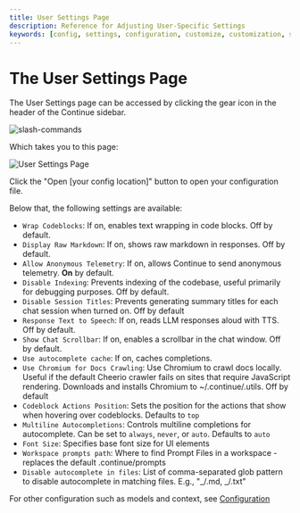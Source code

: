 ```yaml
---
title: User Settings Page
description: Reference for Adjusting User-Specific Settings
keywords: [config, settings, configuration, customize, customization, sidebar]
---
```


# The User Settings Page

The User Settings page can be accessed by clicking the gear icon in the header of the Continue sidebar.

![slash-commands](/img/header-buttons.png)

Which takes you to this page:

![User Settings Page](/img/settings-page.png)

Click the "Open [your config location]" button to open your configuration file.

Below that, the following settings are available:

- `Wrap Codeblocks`: If on, enables text wrapping in code blocks. Off by default.
- `Display Raw Markdown`: If on, shows raw markdown in responses. Off by default.
- `Allow Anonymous Telemetry`: If on, allows Continue to send anonymous telemetry. **On** by default.
- `Disable Indexing`: Prevents indexing of the codebase, useful primarily for debugging purposes. Off by default.
- `Disable Session Titles`: Prevents generating summary titles for each chat session when turned on. Off by default
- `Response Text to Speech`: If on, reads LLM responses aloud with TTS. Off by default.
- `Show Chat Scrollbar`: If on, enables a scrollbar in the chat window. Off by default.
- `Use autocomplete cache`: If on, caches completions.
- `Use Chromium for Docs Crawling`: Use Chromium to crawl docs locally. Useful if the default Cheerio crawler fails on sites that require JavaScript rendering. Downloads and installs Chromium to ~/.continue/.utils. Off by default
- `Codeblock Actions Position`: Sets the position for the actions that show when hovering over codeblocks. Defaults to `top`
- `Multiline Autocompletions`: Controls multiline completions for autocomplete. Can be set to `always`, `never`, or `auto`. Defaults to `auto`
- `Font Size`: Specifies base font size for UI elements
- `Workspace prompts path`: Where to find Prompt Files in a workspace - replaces the default .continue/prompts
- `Disable autocomplete in files`: List of comma-separated glob pattern to disable autocomplete in matching files. E.g., "_/.md, _/.txt"

For other configuration such as models and context, see [Configuration](../customize/deep-dives/configuration.md)

